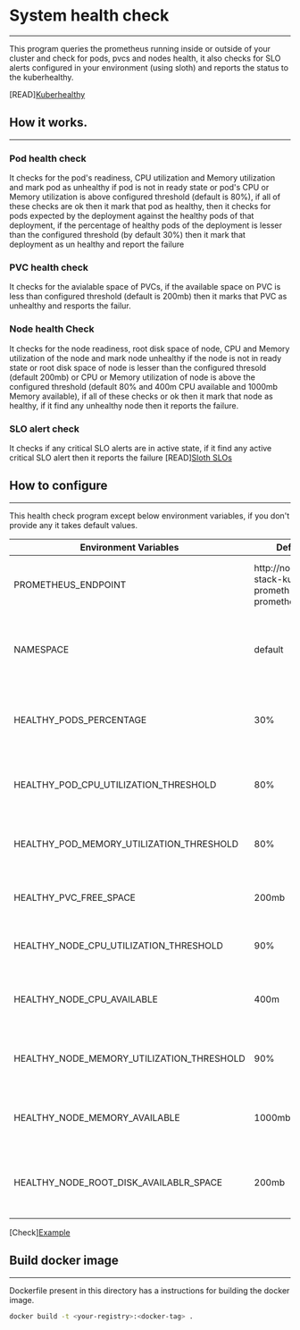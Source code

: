 # System health check
--------
This program queries the prometheus running inside or outside of your cluster and check for pods, pvcs and nodes health, it also checks for SLO alerts configured in your environment (using sloth) and reports the status to the kuberhealthy.

[READ][Kuberhealthy](https://github.com/kuberhealthy/kuberhealthy)


## How it works.
---------------


### Pod health check
It checks for the pod's readiness, CPU utilization and Memory utilization and mark pod as unhealthy if pod is not in ready state or pod's CPU or Memory utilization is above configured threshold (default is 80%), if all of these checks are ok then it mark that pod as healthy, then it checks for pods expected by the deployment against the healthy pods of that deployment, if the percentage of healthy pods of the deployment is lesser than the configured threshold (by default 30%) then it mark that deployment as un healthy and report the failure

### PVC health check
It checks for the avialable space of PVCs, if the available space on PVC is less than configured threshold (default is  200mb) then it marks that PVC as unhealthy and resports the failur.

### Node health Check
It checks for the node readiness, root disk space of node, CPU and Memory utilization of the node and mark node unhealthy if the node is not in ready state or root disk space of node is lesser than the configured thresold (default 200mb) or CPU or Memory utilization of node is above the configured threshold (default 80% and 400m CPU available and 1000mb Memory available), if all of these checks or ok then it mark that node as healthy, if it find any unhealthy node then it reports the failure.

### SLO alert check
It checks if any critical SLO alerts are in active state, if it find any active critical SLO alert then it reports the failure
[READ][Sloth SLOs](https://sloth.dev/)

## How to configure
--------
This health check program except below environment variables, if you don't provide any it takes default values.

|Environment Variables|Default|Description|
|---------------------|-------|-----------|
|PROMETHEUS_ENDPOINT|http://nopo11y-stack-kube-prometh-prometheus:9090|Prometheus URL on which you want to run your queries|
|NAMESPACE|default|Kubernetes namespace where you have your services deployed|
|HEALTHY_PODS_PERCENTAGE|30%|Percentage of healthy pods for deployments in give namespace|
|HEALTHY_POD_CPU_UTILIZATION_THRESHOLD|80%|CPU utilization threshold for healthy pods|
|HEALTHY_POD_MEMORY_UTILIZATION_THRESHOLD|80%|Memory utilization threshold for healthy pods|
|HEALTHY_PVC_FREE_SPACE|200mb|Available space threshold for healthy pvcs|
|HEALTHY_NODE_CPU_UTILIZATION_THRESHOLD|90%|CPU utilization for healthy nodes|
|HEALTHY_NODE_CPU_AVAILABLE|400m|CPU milicores available for healthy nodes|
|HEALTHY_NODE_MEMORY_UTILIZATION_THRESHOLD|90%|Memory utilization threshold for healthy nodes|
|HEALTHY_NODE_MEMORY_AVAILABLE|1000mb|Free Memory in mbs for healthy nodes|
|HEALTHY_NODE_ROOT_DISK_AVAILABLR_SPACE|200mb|Free space available on node's root disk in mbs for healthy nodes|

[Check][Example](./examples/health-check.yaml)


## Build docker image
---------------
Dockerfile present in this directory has a instructions for building the docker image.
```sh
docker build -t <your-registry>:<docker-tag> .
```
